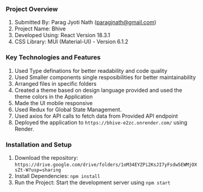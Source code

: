 ### Project Overview
1. Submitted By: Parag Jyoti Nath (paragjnath@gmail.com)
2. Project Name: Bhive
3. Developed Using: React Version 18.3.1
4. CSS Library: MUI (Material-UI) - Version 6.1.2

### Key Technologies and Features
1. Used Type definations for better readability and code quality
2. Used Smaller components single resposibilities for better maintainability
3. Arranged files in specific folders
4. Created a theme based on design language provided and used the theme colors in the Application
5. Made the UI mobile responsive
6. Used Redux for Global State Management.
7. Used axios for API calls to fetch data from Provided API endpoint
8. Deployed the application to `https://bhive-e2zc.onrender.com/` using Render.


### Installation and Setup
1. Download the repository: `https://drive.google.com/drive/folders/1oM34EYZPi2KsJI7yFsdw5EWMjOXsZt-W?usp=sharing`
2. Install Dependencies: `npm install`
3. Run the Project: Start the development server using `npm start`

